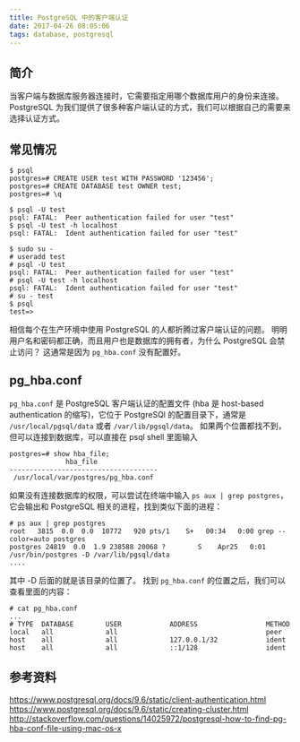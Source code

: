 ```yaml
---
title: PostgreSQL 中的客户端认证
date: 2017-04-26 08:05:06
tags: database, postgresql
---
```


## 简介

当客户端与数据库服务器连接时，它需要指定用哪个数据库用户的身份来连接。PostgreSQL 为我们提供了很多种客户端认证的方式，我们可以根据自己的需要来选择认证方式。

## 常见情况

```
$ psql
postgres=# CREATE USER test WITH PASSWORD '123456';
postgres=# CREATE DATABASE test OWNER test;
postgres=# \q

$ psql -U test
psql: FATAL:  Peer authentication failed for user "test"
$ psql -U test -h localhost
psql: FATAL:  Ident authentication failed for user "test"

$ sudo su -
# useradd test
# psql -U test
psql: FATAL:  Peer authentication failed for user "test"
# psql -U test -h localhost
psql: FATAL:  Ident authentication failed for user "test"
# su - test
$ psql
test=>
```

相信每个在生产环境中使用 PostgreSQL 的人都折腾过客户端认证的问题。
明明用户名和密码都正确，而且用户也是数据库的拥有者，为什么 PostgreSQL 会禁止访问？
这通常是因为 `pg_hba.conf` 没有配置好。

## pg_hba.conf

`pg_hba.conf` 是 PostgreSQL 客户端认证的配置文件 (hba 是 host-based authentication 的缩写)，它位于 PostgreSQl 的配置目录下，通常是 `/usr/local/pgsql/data` 或者 `/var/lib/pgsql/data`。
如果两个位置都找不到，但可以连接到数据库，可以直接在 psql shell 里面输入

```
postgres=# show hba_file;
              hba_file
-------------------------------------
 /usr/local/var/postgres/pg_hba.conf
```

如果没有连接数据库的权限，可以尝试在终端中输入 `ps aux | grep postgres`，它会输出和 PostgreSQL 相关的进程，找到类似下面的进程：

```
# ps aux | grep postgres
root   3815  0.0  0.0  10772   920 pts/1    S+   00:34   0:00 grep --color=auto postgres
postgres 24819  0.0  1.9 238588 20068 ?        S    Apr25   0:01 /usr/bin/postgres -D /var/lib/pgsql/data
....
```

其中 -D 后面的就是该目录的位置了。
找到 `pg_hba.conf` 的位置之后，我们可以查看里面的内容：

```
# cat pg_hba.conf
...
# TYPE  DATABASE        USER            ADDRESS                 METHOD
local   all             all                                     peer
host    all             all             127.0.0.1/32            ident
host    all             all             ::1/128                 ident
```


## 参考资料
https://www.postgresql.org/docs/9.6/static/client-authentication.html
https://www.postgresql.org/docs/9.6/static/creating-cluster.html
http://stackoverflow.com/questions/14025972/postgresql-how-to-find-pg-hba-conf-file-using-mac-os-x
